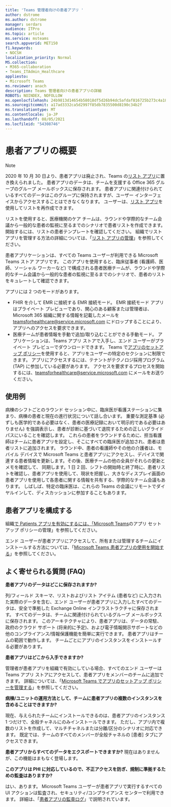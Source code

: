 ```yaml
---
title: 'Teams 管理者向けの患者アプリ '
author: dstrome
ms.author: dstrome
manager: serdars
audience: ITPro
ms.topic: article
ms.service: msteams
search.appverid: MET150
f1.keywords:
- NOCSH
localization_priority: Normal
MS.collection:
- M365-collaboration
- Teams_ITAdmin_Healthcare
appliesto:
- Microsoft Teams
ms.reviewer: anach
description: Teams 管理者向けの患者アプリの詳細
ROBOTS: NOINDEX, NOFOLLOW
ms.openlocfilehash: 24b9813d14654b58018df5d26b94dc5afdaf816725b273c4a18c380bbd03552b
ms.sourcegitcommit: a17ad3332ca5d2997f85db7835500d8190c34b2f
ms.translationtype: MT
ms.contentlocale: ja-JP
ms.lasthandoff: 08/05/2021
ms.locfileid: "54308746"
---
```

# <a name="patients-app-overview"></a>患者アプリの概要

> [!NOTE]
> 2020 年 10 月 30 日より、患者アプリは廃止され、Teams の[リスト アプリ](https://support.microsoft.com/office/get-started-with-lists-in-teams-c971e46b-b36c-491b-9c35-efeddd0297db)に置き換えられました。 患者アプリのデータは、チームを支援する Office 365 グループのグループ メールボックスに保存されます。 患者アプリに関連付けられているすべてのデータはこのグループに保持されますが、ユーザー インターフェイスからアクセスすることはできなくなります。 ユーザーは、[リスト アプリ](https://support.microsoft.com/office/get-started-with-lists-in-teams-c971e46b-b36c-491b-9c35-efeddd0297db)を使用してリストを再作成できます。
>
>リストを使用すると、医療機関のケア チームは、ラウンドや学際的なチーム会議から一般的な患者の監視に至るまでのシナリオで患者リストを作成できます。 開始するには、リストの患者テンプレートを確認してください。 組織でリスト アプリを管理する方法の詳細については、「[リスト アプリの管理](../../manage-lists-app.md)」を参照してください。

患者アプリケーションは、すべての Teams ユーザーが利用できる Microsoft Teams ストア アプリです。 このアプリを使用すると、臨床従事者 (看護師、医師、ソーシャル ワーカーなど) で構成される患者医療チームが、ラウンドや学際的なチーム会議から一般的な患者の監視に至るまでのシナリオで、患者のリストをキュレートして確認できます。

アプリには 2 つのモードがあります。

- FHIR を介して EMR に接続する EMR 接続モード。 EMR 接続モード アプリはプライベート プレビューであり、関心のある顧客または管理者は、Microsoft 365 組織に関する情報を記載したメールを [teamsforhealthcare@service.microsoft.com](mailto:teamsforhealthcare@service.microsoft.com) にドロップすることにより、アプリへのアクセスを要求できます。
- 医療チームが患者情報を手動で追加/取り込むことができる手動モード。 アプリケーションは、Teams アプリ ストアで入手し、エンド ユーザーがプライベート プレビューでダウンロードできます。 Teams で[アプリのセットアップ ポリシー](../../teams-app-setup-policies.md)を使用すると、アプリをユーザーの特定のセクションに制限できます。 アプリにアクセスするには、テナントがテクノロジ採用プログラム (TAP) に参加している必要があります。 アクセスを要求するプロセスを開始するには、[teamsforhealthcare@service.microsoft.com](mailto:teamsforhealthcare@service.microsoft.com) にメールをお送りください。

## <a name="usage-example"></a>使用例

病棟のシフトごとのラウンド セッション中に、臨床医が看護ステーションに集まり、病棟の患者と現在の進行状況について話し合います。  重要な測定基準 (必ずしも医学的である必要はなく、患者の医療記録において明示的である必要はありません) を強調表示し、患者が診断に基づいて退院するための正しいグライド パスにいることを確認します。 これらの患者をラウンドするために、担当看護師はチームに患者アプリを設定し、そこにすべての臨床医が追加され、患者は患者リストに追加されます。 ラウンド中、患者の看護師やその他の介護者は、モバイル デバイスで Microsoft Teams と患者アプリにアクセスし、デバイスで関連する患者情報を更新します。その後、医療チームの他の全員がそれらの更新とメモを確認して、 同期します。1 日 2 回、シフトの開始時と終了時に、患者リストを確認し、患者アプリを使用して、現状を把握し、大きなディスプレイ画面の患者アプリを使用して各患者に関する情報を共有する、学際的なチーム会議もあります。 しばしば、特定の臨床医は、これらの Teams の会議にリモートでダイヤルインして、ディスカッションに参加することもあります。

## <a name="configure-patients-app"></a>患者アプリを構成する

組織[で Patients アプリを有効にするには、「Microsoft Teams](../../teams-app-setup-policies.md)のアプリ セットアップ ポリシーの管理」を参照してください。

エンド ユーザーが患者アプリにアクセスして、所有または管理するチームにインストールする方法については、「[Microsoft Teams 患者アプリの使用を開始する](https://support.office.com/article/get-started-with-microsoft-teams-patients-aa7daebe-706a-4a65-8ce9-b9b79233f393)」を参照してください。

<!-- add link out to client doc, doesn't seem to be available yet, Grant is finalizing -->

## <a name="frequently-asked-questions-faq"></a>よく寄せられる質問 (FAQ)

**患者アプリのデータはどこに保存されますか?**

列/フィールド スキーマ、リストおよびリスト アイテム (患者など) に入力された実際のデータを含む、エンド ユーザーが患者アプリに入力したすべてのデータは、安全で準拠した Exchange Online インフラストラクチャに保存されます。 すべてのデータは、チームに関連付けられているグループ メールボックスに保存されます。 このアーキテクチャにより、患者アプリは、データの常駐、政府のクラウド サポート (将来的に予定)、および電子情報開示サポートなどの他のコンプライアンス/情報保護機能を簡単に実行できます。 患者アプリはチームの範囲で動作します。 チームごとにアプリのインスタンスをインストールする必要があります。

<!-- add link to eDiscovery article for the Patients app, Mark Johnson will finalize soon -->

**患者アプリはどこから入手できますか?**

管理者が患者アプリを組織で有効にしている場合、すべてのエンド ユーザーは Teams アプリ ストアにアクセスして、患者アプリをメンバーのチームに追加できます。 詳細については、「[Microsoft Teams でアプリのセットアップ ポリシーを管理する](../../teams-app-setup-policies.md)」を参照してください。

**病棟/ユニットの運用方法として、チームに患者アプリの複数のインスタンスを含めることはできますか?**

現在、与えられたチームにインストールできるのは、患者アプリのインスタンス 1 つだけで、全般チャネルにのみインストールできます。 ただし、アプリ内で複数のリストを作成して、マルチチャネルまたは分離/区分のシナリオに対応できます。 既定では、チームのすべてのメンバーが全般チャネルの [患者] タブにアクセスできます。 

**患者アプリからすべてのデータをエクスポートできますか?**
現在はありませんが、この機能はまもなく登場します。 

**このアプリは PHI に対応しているので、不正アクセスを防ぎ、規制に準拠するための監査はありますか?**

はい、あります。 Microsoft Teams ユーザーが患者アプリで実行するすべての UI アクションは監査され、セキュリティ/コンプライアンス センターで利用できます。 詳細は、「[患者アプリの監査ログ](patients-audit.md)」で説明されています。


